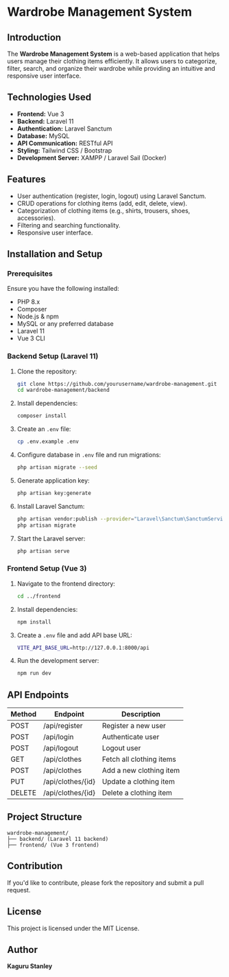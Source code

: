 # Wardrobe Management System

## Introduction
The **Wardrobe Management System** is a web-based application that helps users manage their clothing items efficiently. It allows users to categorize, filter, search, and organize their wardrobe while providing an intuitive and responsive user interface.

## Technologies Used
- **Frontend:** Vue 3
- **Backend:** Laravel 11
- **Authentication:** Laravel Sanctum
- **Database:** MySQL
- **API Communication:** RESTful API
- **Styling:** Tailwind CSS / Bootstrap
- **Development Server:** XAMPP / Laravel Sail (Docker)

## Features
- User authentication (register, login, logout) using Laravel Sanctum.
- CRUD operations for clothing items (add, edit, delete, view).
- Categorization of clothing items (e.g., shirts, trousers, shoes, accessories).
- Filtering and searching functionality.
- Responsive user interface.

## Installation and Setup
### Prerequisites
Ensure you have the following installed:
- PHP 8.x
- Composer
- Node.js & npm
- MySQL or any preferred database
- Laravel 11
- Vue 3 CLI

### Backend Setup (Laravel 11)
1. Clone the repository:
   ```sh
   git clone https://github.com/yourusername/wardrobe-management.git
   cd wardrobe-management/backend
   ```
2. Install dependencies:
   ```sh
   composer install
   ```
3. Create an `.env` file:
   ```sh
   cp .env.example .env
   ```
4. Configure database in `.env` file and run migrations:
   ```sh
   php artisan migrate --seed
   ```
5. Generate application key:
   ```sh
   php artisan key:generate
   ```
6. Install Laravel Sanctum:
   ```sh
   php artisan vendor:publish --provider="Laravel\Sanctum\SanctumServiceProvider"
   php artisan migrate
   ```
7. Start the Laravel server:
   ```sh
   php artisan serve
   ```

### Frontend Setup (Vue 3)
1. Navigate to the frontend directory:
   ```sh
   cd ../frontend
   ```
2. Install dependencies:
   ```sh
   npm install
   ```
3. Create a `.env` file and add API base URL:
   ```sh
   VITE_API_BASE_URL=http://127.0.0.1:8000/api
   ```
4. Run the development server:
   ```sh
   npm run dev
   ```

## API Endpoints
| Method | Endpoint          | Description |
|--------|------------------|-------------|
| POST   | /api/register    | Register a new user |
| POST   | /api/login       | Authenticate user |
| POST   | /api/logout      | Logout user |
| GET    | /api/clothes     | Fetch all clothing items |
| POST   | /api/clothes     | Add a new clothing item |
| PUT    | /api/clothes/{id}| Update a clothing item |
| DELETE | /api/clothes/{id}| Delete a clothing item |

## Project Structure
```
wardrobe-management/
├── backend/ (Laravel 11 backend)
├── frontend/ (Vue 3 frontend)
```

## Contribution
If you'd like to contribute, please fork the repository and submit a pull request.

## License
This project is licensed under the MIT License.

## Author
**Kaguru Stanley**

